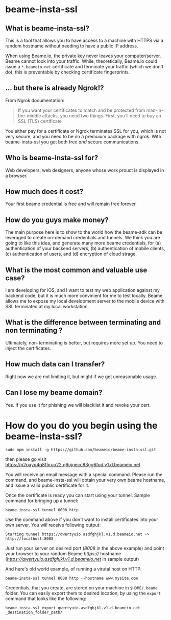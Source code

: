 # beame-insta-ssl

## What is beame-insta-ssl?

This is a tool that allows you to have access to a machine with HTTPS via a random hostname without needing to have a public IP address.

When using Beame.io, the private key never leaves your computer/server. Beame cannot look into your traffic. While, theoretically, Beame.io could issue a `*.beameio.net` certificate and terminate your traffic (which we don't do), this is preventable by checking certificate fingerprints.

## ... but there is already Ngrok!?

From Ngrok documentation:
> If you want your certificates to match and be protected from man-in-the-middle attacks, you need two things. First, you'll need to buy an SSL (TLS) certificate

You either pay for a certificate or Ngrok terminates SSL for you, which is not very secure, and you need to be on a premuium package with ngrok. With beame-insta-ssl you get both free _and_ secure communications.

## Who is beame-insta-ssl for?

Web developers, web designers, anyone whose work prouct is displayed in a browser.

## How much does it cost?

Your first beame credential is free and will remain free forever.

## How do you guys make money?

The main purpose here is to show to the world how the beame-sdk can be leveraged to create on-demand credentials and tunnels. We think you are going to like this idea, and generate many more beame credentials, for (a) authentication of your backend servers, (b) authentication of mobile clients, (c) authentication of users, and (d) encryption of cloud strage.

## What is the most common and valuable use case?
I am developing for iOS, and I want to test my web application against my backend code, but it is much more convinient for me to test locally. Beame allows me to expose my local development server to the mobile device with SSL terminated at my local workstation.

## What is the difference between terminating and non terminating ?

Ultimately, non-terminating is better, but requires more set up. You need to inject the certificates.

## How much data can I transfer?

Right now we are not limiting it, but might if we get unreasonable usage.

## Can I lose my beame domain?

Yes. If you use it for phishing we will blacklist it and revoke your cert.

# How do you do you begin using the beame-insta-ssl?

	sudo npm install -g https://github.com/beameio/beame-insta-ssl.git

then please go visit https://p2payp4q8f5ruo22.q6ujqecc83gg6fod.v1.d.beameio.net

You will receive an email message with a special command. Please run the command, and beame-insta-ssl will obtain your very own beame hostname, and issue a valid public certificate for it.

Once the certificate is ready you can start using your tunnel. Sample command for bringing up a tunnel:

	beame-insta-ssl tunnel 8008 http

Use the command above if you don't want to install certificates into your own server. You will receive following output:

	Starting tunnel https://qwertyuio.asdfghjkl.v1.d.beameio.net -> http://localhost:8008

Just run your server on desired port (_8008_ in the above example) and point your browser to your random Beame _https://_ hostname (_https://qwertyuio.asdfghjkl.v1.d.beameio.net_ in sample output)

And here's old world example, of running a virutal host on HTTP.

	beame-insta-ssl tunnel 8008 http --hostname www.mysite.com

Credentials, that you create, are stored on your machine in `$HOME/.beame` folder. You can easily export them to desired location, by using the `export` command that looks like the following:

	beame-insta-ssl export qwertyuio.asdfghjkl.v1.d.beameio.net _destination_folder_path/

